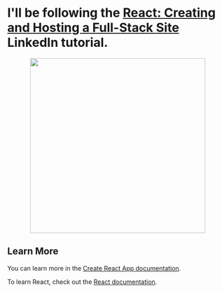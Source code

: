 # I'll be following the [React: Creating and Hosting a Full-Stack Site](https://www.linkedin.com/learning/react-creating-and-hosting-a-full-stack-site/setting-up-a-react-project?autoAdvance=true&autoSkip=true&autoplay=true&resume=false) LinkedIn tutorial.

<p align="center"><a href="https://reactjs.org/" target="_blank"><img src="https://logos-download.com/wp-content/uploads/2016/09/React_logo_wordmark.png" width="400"></a></p>

## Learn More

You can learn more in the [Create React App documentation](https://facebook.github.io/create-react-app/docs/getting-started).

To learn React, check out the [React documentation](https://reactjs.org/).
